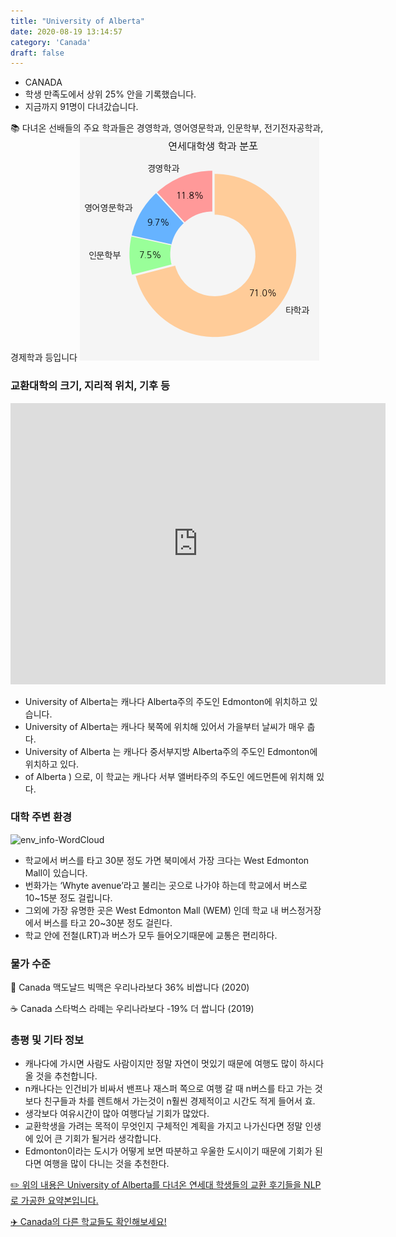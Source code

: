 ```yaml
---
title: "University of Alberta"
date: 2020-08-19 13:14:57
category: 'Canada'
draft: false
---
```



* CANADA
* 학생 만족도에서 상위 25% 안을 기록했습니다.
* 지금까지 91명이 다녀갔습니다. 

📚 다녀온 선배들의 주요 학과들은 경영학과, 영어영문학과, 인문학부, 전기전자공학과, 경제학과 등입니다
![department-info](../plots/CA000011.png)
### 교환대학의 크기, 지리적 위치, 기후 등
<iframe
width="600"
height="450"
frameborder="0" style="border:0"
src="https://www.google.com/maps/embed/v1/place?key=AIzaSyC9e1AME-pVmWC4hBpFdu5S4dKzyepa3HQ&q=University+of+Alberta&center=53.5232189,-113.5263186&zoom=14" allowfullscreen>
</iframe>

* University of Alberta는 캐나다 Alberta주의 주도인 Edmonton에 위치하고 있습니다.
* University of Alberta는 캐나다 북쪽에 위치해 있어서 가을부터 날씨가 매우 춥다.
* University of Alberta 는 캐나다 중서부지방 Alberta주의 주도인 Edmonton에 위치하고 있다.
* of Alberta ) 으로, 이 학교는 캐나다 서부 앨버타주의 주도인 에드먼튼에 위치해 있다.


### 대학 주변 환경

![env_info-WordCloud](../univ_wordclouds_okt/env_info/CA000011_env_info_okt.png)

* 학교에서 버스를 타고 30분 정도 가면 북미에서 가장 크다는 West Edmonton Mall이 있습니다.
* 번화가는 ‘Whyte avenue’라고 불리는 곳으로 나가야 하는데 학교에서 버스로 10~15분 정도 걸립니다.
* 그외에 가장 유명한 곳은 West Edmonton Mall (WEM) 인데 학교 내 버스정거장에서 버스를 타고 20~30분 정도 걸린다.
* 학교 안에 전철(LRT)과 버스가 모두 들어오기때문에 교통은 편리하다.


### 물가 수준 
🍔 Canada 맥도날드 빅맥은 우리나라보다 36% 비쌉니다 (2020)

☕️ Canada 스타벅스 라떼는 우리나라보다 -19% 더 쌉니다 (2019)

### 총평 및 기타 정보
* 캐나다에 가시면 사람도 사람이지만 정말 자연이 멋있기 때문에 여행도 많이 하시다 올 것을 추천합니다.
* n캐나다는 인건비가 비싸서 밴프나 재스퍼 쪽으로 여행 갈 때 n버스를 타고 가는 것보다 친구들과 차를 렌트해서 가는것이 n훨씬 경제적이고 시간도 적게 들어서 효.
* 생각보다 여유시간이 많아 여행다닐 기회가 많았다.
* 교환학생을 가려는 목적이 무엇인지 구체적인 계획을 가지고 나가신다면 정말 인생에 있어 큰 기회가 될거라 생각합니다.
* Edmonton이라는 도시가 어떻게 보면 따분하고 우울한 도시이기 때문에 기회가 된다면 여행을 많이 다니는 것을 추천한다.


[✏️ 위의 내용은 University of Alberta를 다녀온 연세대 학생들의 교환 후기들을 NLP로 가공한 요약본입니다.](http://oia.yonsei.ac.kr/partner/expReport.asp?ucode=CA000011&bgbn=A)

[✈️ Canada의 다른 학교들도 확인해보세요!](https://yonsei-exchange.netlify.app/?category=Canada)
